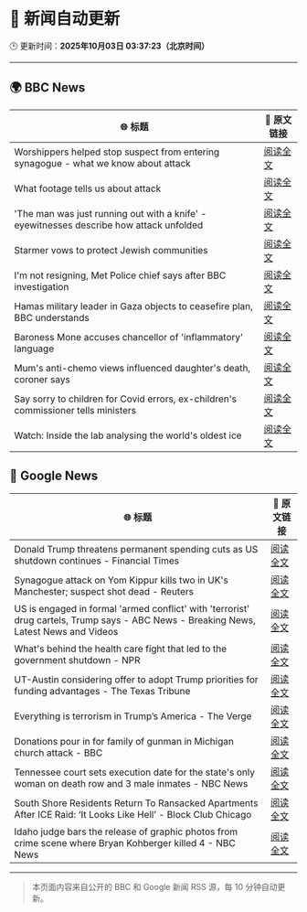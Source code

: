 # 🧠 新闻自动更新

🕒 更新时间：**2025年10月03日 03:37:23（北京时间）**

---

## 🌍 BBC News

| 🌐 标题 | 🔗 原文链接 |
|--------|-------------|
| Worshippers helped stop suspect from entering synagogue - what we know about attack | [阅读全文](https://www.bbc.com/news/articles/cd63p1djgd7o?at_medium=RSS&at_campaign=rss) |
| What footage tells us about attack | [阅读全文](https://www.bbc.com/news/videos/cy4jegwzedxo?at_medium=RSS&at_campaign=rss) |
| 'The man was just running out with a knife' - eyewitnesses describe how attack unfolded | [阅读全文](https://www.bbc.com/news/articles/cn0rp05ykx7o?at_medium=RSS&at_campaign=rss) |
| Starmer vows to protect Jewish communities | [阅读全文](https://www.bbc.com/news/articles/czrpxgk6x68o?at_medium=RSS&at_campaign=rss) |
| I'm not resigning, Met Police chief says after BBC investigation | [阅读全文](https://www.bbc.com/news/articles/c7017p581lro?at_medium=RSS&at_campaign=rss) |
| Hamas military leader in Gaza objects to ceasefire plan, BBC understands | [阅读全文](https://www.bbc.com/news/articles/c708v2q5r09o?at_medium=RSS&at_campaign=rss) |
| Baroness Mone accuses chancellor of 'inflammatory' language | [阅读全文](https://www.bbc.com/news/articles/cd9y5nkxpzlo?at_medium=RSS&at_campaign=rss) |
| Mum's anti-chemo views influenced daughter's death, coroner says | [阅读全文](https://www.bbc.com/news/articles/c77dmp3jjepo?at_medium=RSS&at_campaign=rss) |
| Say sorry to children for Covid errors, ex-children's commissioner tells ministers | [阅读全文](https://www.bbc.com/news/articles/c05928mlz56o?at_medium=RSS&at_campaign=rss) |
| Watch: Inside the lab analysing the world's oldest ice | [阅读全文](https://www.bbc.com/news/videos/cgl1pl8699ko?at_medium=RSS&at_campaign=rss) |

## 📰 Google News

| 🌐 标题 | 🔗 原文链接 |
|--------|-------------|
| Donald Trump threatens permanent spending cuts as US shutdown continues - Financial Times | [阅读全文](https://news.google.com/rss/articles/CBMicEFVX3lxTE81U1REUTJtOC1OU1k0NWRFdjFaLS00bjI0dDN3SHc3VWl1Uzh4UW1lSk5rVW5sWEhHMDM4emFQTEVId2lOMGI5Y1ZSOU5nbmo1TEhSbXk2RV9IVXgzUHliQkZ2TW9rQ1FDYUNWSUYwYjk?oc=5) |
| Synagogue attack on Yom Kippur kills two in UK's Manchester; suspect shot dead - Reuters | [阅读全文](https://news.google.com/rss/articles/CBMiogFBVV95cUxNZjZ1XzZnS3JBUHNsOFZfdVV3MHYyRlpNWjRBMlFOWXVFRk1vOFZnNEM1N2tyYmpselhYcDNieXU1Z1EtRHlPSkNMSGFWbFUxdzdBY2tMWkVDZUw4b1liQWJ4endsUjViOHlqZmVMLXRGclZnT2ZaUVpXaExzVXFpeHBfXzg2Q3VFSWQ5TW1OUzNwNVE3Q1dmNU12b2c2QnVkdnc?oc=5) |
| US is engaged in formal 'armed conflict' with 'terrorist' drug cartels, Trump says - ABC News - Breaking News, Latest News and Videos | [阅读全文](https://news.google.com/rss/articles/CBMiqgFBVV95cUxPUThtcmw5d1dxM1RreFRjUWhfRmtWT2NrUjVlSEhJb05paXVpeVAtcXhMdFFzbVpiNUxQcGR3QWFULVpnd2p3VnVpbGVVWUNIWGM5YVVxQ0pkQXVQdlo0NTVlcVpyRlVjTDdfNTBqT2xCdTd1eWotNmsyVVZFUDRaTjlsS1Q0MFZRMnVwV0V2c0dJZnA5RzJmOHBDa0JMb2lRVFoyVjFqVEhmQdIBrwFBVV95cUxOckRfQnZHdTRzVTVSSEdKYXJuOWlaWU00WHZlZVM3dzJFUi1wcUM5STh6YVRnaVM0bmRNbk82by1mOE9iV0ZiamZjeXdMUG1LVGxTSVpSb0FFODJyNHQ4VEprNWd6Unc3Z2pMUzIwV0oyUFhxVUdkSFprMkYxSkktUVdlWnRVLU1OcmphMFhpS253TV9nMy1FVGpoUXJRRWppRzBLWGhiTGoxNWxoeGRV?oc=5) |
| What's behind the health care fight that led to the government shutdown - NPR | [阅读全文](https://news.google.com/rss/articles/CBMikAFBVV95cUxPRkh1Yy1hSWQ2SmRlM2lrdlRReFRaR3NzcU45Y1E5Y1NDcC1XZlp0a3F4bVMxQ05hdTRLZlYzSTlVdWg4cDRRc2lPckFsaEFlWFdpTTBJcUtobGtkUV9DLTJ5U1FjR3BvZk9lWUF5dW5PbWtiODNsdlBjOG9XRzRCcWNXVkRWQ0xEZ2k5UnBDNzA?oc=5) |
| UT-Austin considering offer to adopt Trump priorities for funding advantages - The Texas Tribune | [阅读全文](https://news.google.com/rss/articles/CBMimAFBVV95cUxPajdMM0NpVkQ3UWN2WFgwdjdEWTRHb2NxeG5qM0VZbmNxbG04U011d21yR2JVZVhDMHFUckQ3aWQ1RDUtTmszbDk4OUFtVUN1ZFpIUHZDcFNFU2t2Q3hJallpRTlpRXYtOGlyTjlpU2NhaGhFQlo0Q2w4WGZtQTRrTkVsSXJVaWM4cnZHOWdFSDNTS0hXd013eA?oc=5) |
| Everything is terrorism in Trump’s America - The Verge | [阅读全文](https://news.google.com/rss/articles/CBMieEFVX3lxTE55REFyU0RGTDlqQzdEdU5yNVJkNDFaZkR2Y3czaC1IQ1AyWVV4QWpjQk94c0NhWno3S2Jqc24wdjNYVnotbUpSbl84WUZ1SDZJd2JwQlAyTUsxQkJFUDRzRjduNE1RNm16ZnVlNDRRalhMcVA1SGJGVQ?oc=5) |
| Donations pour in for family of gunman in Michigan church attack - BBC | [阅读全文](https://news.google.com/rss/articles/CBMiWkFVX3lxTE5NRU1uUWZsN2o1RlpoTEJUZUxhYVJIRnphdlk2dHAwSm5ObVlhNVJ1ME1Kcm9YTkJHSFZUWjBOdTJNei1IcEZoa25ibEFvaXd1WVVvYk1uNEtvUdIBX0FVX3lxTE0zb05WNEFiQTQxLWVBdzUwbkIzUW1nQXQ0UThOM1Y0M3ZjYlF4cC12Zjhpb0NiaUlkTTdpNllKbnFWbDk0SHNsbHUtamJhSTJ6QmFNRTNzb2tiVkFCUFFn?oc=5) |
| Tennessee court sets execution date for the state's only woman on death row and 3 male inmates - NBC News | [阅读全文](https://news.google.com/rss/articles/CBMiugFBVV95cUxNRHZWNXM0bTBmNzJOZVBpVFZ0bDktdWdxODd3Z3RKRmhSWGotTWJPQTBDUVJSUWwwSW8tblcxR1lXYm9FcmNqMEw2WGdaM2poRFMwcndZMV9RRWhmUXl5MTBtNFMtcG1oMXNrVVQyNmxRZ055MzZwZ1RsLU01N2k3YkFNeWNEYm00azE5NVJIa0w2NFZQYXo2M3dlWWdfOENMejZSUUVBN3F1a0w5bGIzWVFJaFNVc2Zha2fSAVZBVV95cUxQOEZGWXhyTHRzRFpqR2xsbEZnTGJ2dk9NU2RGNFEyVmZpTGdYV21ZY3Fzd0J1dVM5Rl9vYWVuM2kzRHQ1NkVwU0VxNjNTQkk5cHF6MlZPdw?oc=5) |
| South Shore Residents Return To Ransacked Apartments After ICE Raid: ‘It Looks Like Hell’ - Block Club Chicago | [阅读全文](https://news.google.com/rss/articles/CBMi2wFBVV95cUxPVUxRcTh1OUNRQWJ6N3VhaUZtbXRqUUxERFY5OTZXVXBMREp0c05fNnVCWTYya3o1dnRKYVlxUHNYanZ3UlRlNzdiQmR1bjhsQVRVTDh2ZVRfNWR3ZHJiQVFuREFrQlVQdkZmeGh3bjBBNkd6X1U1Wnk1V2haLW9VOXNrb3FiNm1SZ3Vvd1RvNGdWaS1objVfSWRDWU5DV3BYT3VOOXpULU9scnlyaVdKWWdIMDFiZmNyWnpQazM5dnFxVHB5UFVjQTFaMjR5SnJ2VzQyOUJwcEdJOXM?oc=5) |
| Idaho judge bars the release of graphic photos from crime scene where Bryan Kohberger killed 4 - NBC News | [阅读全文](https://news.google.com/rss/articles/CBMipgFBVV95cUxPc080VHhzSXlFSlpmQTBhOVhxd0JBYm53M2Ziby1KU3VSMWdKSXpFUW1TLU1lcnF3cnZRMXNsWEJaTG1qbERmOFpQRDZ2aXJVRGluODNqS2hhMXV6dERmV1Y2cVJrNF9XR2R1Rl9iTlYxRTdhMk9ZaGVVNEw1UzNnMFFPcjAwZFRHWFhWM0VkcUhvWFRxbGgtZUFlMzhsMl9TZzNmV2t30gFWQVVfeXFMTW1GN3VrUkNLWUNuZU5nVW1JTGgzWTNGeUppS3JJNGRHX1ZIZDkxLVVNY01uT3B5YnJDT0MzSXk4N01EdlJqdFQ3N1EtUW5RX05WdkpDUFE?oc=5) |

---
> 本页面内容来自公开的 BBC 和 Google 新闻 RSS 源，每 10 分钟自动更新。
